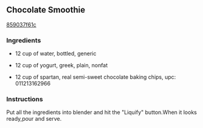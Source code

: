 ## Chocolate Smoothie

[859037f61c](http://www.food.com/recipe/chocolate-smoothie-151644)

### Ingredients

 - 12 cup of water, bottled, generic

 - 12 cup of yogurt, greek, plain, nonfat

 - 12 cup of spartan, real semi-sweet chocolate baking chips, upc: 011213162966

### Instructions

Put all the ingredients into blender and hit the "Liquify" button.When it looks ready,pour and serve.